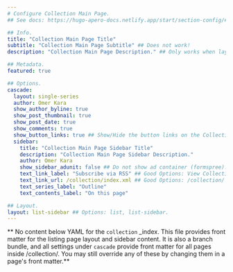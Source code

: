 ```yaml
---
# Configure Collection Main Page.
## See docs: https://hugo-apero-docs.netlify.app/start/section-config/#lists-of-pages

## Info.
title: "Collection Main Page Title"
subtitle: "Collection Main Page Subtitle" ## Does not work!
description: "Collection Main Page Description." ## Only works when layout: list is used.

## Metadata.
featured: true

## Options.
cascade:
  layout: single-series
  author: Omer Kara
  show_author_byline: true
  show_post_thumbnail: true
  show_post_date: true
  show_comments: true
  show_button_links: true ## Show/Hide the button links on the Collection Main Page.
  sidebar:
    title: "Collection Main Page Sidebar Title"
    description: "Collection Main Page Sidebar Description."
    author: Omer Kara
    show_sidebar_adunit: false ## Do not show ad container (formspree).
    text_link_label: "Subscribe via RSS" ## Good Options: View Collection Main Page and Subscribe via RSS.
    text_link_url: /collection/index.xml ## Good Options: /collection/ and /collection/index.xml.
    text_series_label: "Outline"
    text_contents_label: "On this page"

## Layout.
layout: list-sidebar ## Options: list, list-sidebar.
---
```


** No content below YAML for the `collection` _index. This file provides front matter for the listing page layout and sidebar content. It is also a branch bundle, and all settings under `cascade` provide front matter for all pages inside /collection/. You may still override any of these by changing them in a page's front matter.**
